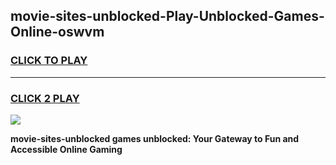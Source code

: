 
## movie-sites-unblocked-Play-Unblocked-Games-Online-oswvm
<h3>
<a href="https://premium76.site?title=movie-sites-unblocked&ref=25A">CLICK TO PLAY</a></h3>
<hr>

<h3>
<a href="https://premium76.site?title=movie-sites-unblocked&ref=25A">CLICK 2 PLAY</a>
  
</h3>

<a href="https://premium76.site?title=movie-sites-unblocked&ref=25A"><img src="https://clearcache.store/games.png"></a>


**movie-sites-unblocked games unblocked: Your Gateway to Fun and Accessible Online Gaming**
